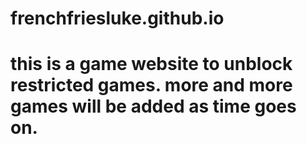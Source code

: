 # frenchfriesluke.github.io
# this is a game website to unblock restricted games. more and more games will be added as time goes on.

